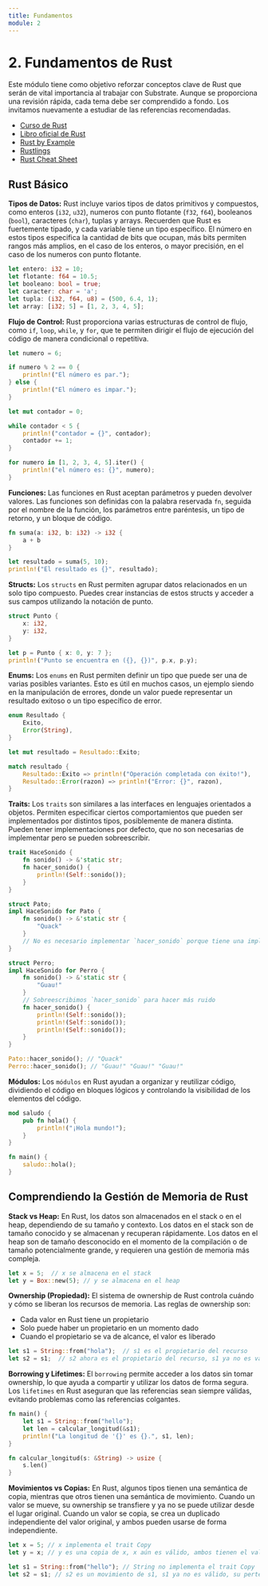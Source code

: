 ```yaml
---
title: Fundamentos
module: 2
---
```


# 2. Fundamentos de Rust

Este módulo tiene como objetivo reforzar conceptos clave de Rust que serán de vital importancia al trabajar con Substrate.
Aunque se proporciona una revisión rápida, cada tema debe ser comprendido a fondo.
Los invitamos nuevamente a estudiar de las referencias recomendadas.
- [Curso de Rust](https://polkadothub.io/rust/0-presentaci%C3%B3n/0-presentation)
- [Libro oficial de Rust](https://doc.rust-lang.org/book/)
- [Rust by Example](https://doc.rust-lang.org/rust-by-example/)
- [Rustlings](https://github.com/rust-lang/rustlings)
- [Rust Cheat Sheet](https://cheats.rs/)

## Rust Básico

**Tipos de Datos:** Rust incluye varios tipos de datos primitivos y compuestos, como enteros (`i32`, `u32`), numeros con punto flotante (`f32`, `f64`), booleanos (`bool`), caracteres (`char`), tuplas y arrays.
Recuerden que Rust es fuertemente tipado, y cada variable tiene un tipo específico.
El número en estos tipos especifica la cantidad de bits que ocupan, más bits permiten rangos más amplios, en el caso de los enteros, o mayor precisión, en el caso de los numeros con punto flotante.

```rust
let entero: i32 = 10;
let flotante: f64 = 10.5;
let booleano: bool = true;
let caracter: char = 'a';
let tupla: (i32, f64, u8) = (500, 6.4, 1);
let array: [i32; 5] = [1, 2, 3, 4, 5];
```

**Flujo de Control:** Rust proporciona varias estructuras de control de flujo, como `if`, `loop`, `while`, y `for`, que te permiten dirigir el flujo de ejecución del código de manera condicional o repetitiva.

```rust
let numero = 6;

if numero % 2 == 0 {
    println!("El número es par.");
} else {
    println!("El número es impar.");
}

let mut contador = 0;

while contador < 5 {
    println!("contador = {}", contador);
    contador += 1;
}

for numero in [1, 2, 3, 4, 5].iter() {
    println!("el número es: {}", numero);
}
```

**Funciones:** Las funciones en Rust aceptan parámetros y pueden devolver valores. Las funciones son definidas con la palabra reservada `fn`, seguida por el nombre de la función, los parámetros entre paréntesis, un tipo de retorno, y un bloque de código.

```rust
fn suma(a: i32, b: i32) -> i32 {
    a + b
}

let resultado = suma(5, 10);
println!("El resultado es {}", resultado);
```

**Structs:** Los `structs` en Rust permiten agrupar datos relacionados en un solo tipo compuesto. Puedes crear instancias de estos structs y acceder a sus campos utilizando la notación de punto.

```rust
struct Punto {
    x: i32,
    y: i32,
}

let p = Punto { x: 0, y: 7 };
println!("Punto se encuentra en ({}, {})", p.x, p.y);
```

**Enums:** Los `enums` en Rust permiten definir un tipo que puede ser una de varias posibles variantes.
Esto es útil en muchos casos, un ejemplo siendo en la manipulación de errores, donde un valor puede representar un resultado exitoso o un tipo específico de error.

```rust
enum Resultado {
    Exito,
    Error(String),
}

let mut resultado = Resultado::Exito;

match resultado {
    Resultado::Exito => println!("Operación completada con éxito!"),
    Resultado::Error(razon) => println!("Error: {}", razon),
}
```

**Traits:** Los `traits` son similares a las interfaces en lenguajes orientados a objetos.
Permiten especificar ciertos comportamientos que pueden ser implementados por distintos tipos, posiblemente de manera distinta.
Pueden tener implementaciones por defecto, que no son necesarias de implementar pero se pueden sobreescribir.

```rust
trait HaceSonido {
    fn sonido() -> &'static str;
    fn hacer_sonido() {
        println!(Self::sonido());
    }
}

struct Pato;
impl HaceSonido for Pato {
    fn sonido() -> &'static str {
        "Quack"
    }
    // No es necesario implementar `hacer_sonido` porque tiene una implementación por defecto
}

struct Perro;
impl HaceSonido for Perro {
    fn sonido() -> &'static str {
        "Guau!"
    }
    // Sobreescribimos `hacer_sonido` para hacer más ruido
    fn hacer_sonido() {
        println!(Self::sonido());
        println!(Self::sonido());
        println!(Self::sonido());
    }
}

Pato::hacer_sonido(); // "Quack"
Perro::hacer_sonido(); // "Guau!" "Guau!" "Guau!"
```

**Módulos:** Los `módulos` en Rust ayudan a organizar y reutilizar código, dividiendo el código en bloques lógicos y controlando la visibilidad de los elementos del código.

```rust
mod saludo {
    pub fn hola() {
        println!("¡Hola mundo!");
    }
}

fn main() {
    saludo::hola();
}
```

## Comprendiendo la Gestión de Memoria de Rust

**Stack vs Heap:** En Rust, los datos son almacenados en el stack o en el heap, dependiendo de su tamaño y contexto. Los datos en el stack son de tamaño conocido y se almacenan y recuperan rápidamente. Los datos en el heap son de tamaño desconocido en el momento de la compilación o de tamaño potencialmente grande, y requieren una gestión de memoria más compleja.

```rust
let x = 5;  // x se almacena en el stack
let y = Box::new(5); // y se almacena en el heap
```

**Ownership (Propiedad):** El sistema de ownership de Rust controla cuándo y cómo se liberan los recursos de memoria.
Las reglas de ownership son:
- Cada valor en Rust tiene un propietario
- Solo puede haber un propietario en un momento dado
- Cuando el propietario se va de alcance, el valor es liberado

```rust
let s1 = String::from("hola");  // s1 es el propietario del recurso
let s2 = s1;  // s2 ahora es el propietario del recurso, s1 ya no es válido
```

**Borrowing y Lifetimes:** El `borrowing` permite acceder a los datos sin tomar ownership, lo que ayuda a compartir y utilizar los datos de forma segura.
Los `lifetimes` en Rust aseguran que las referencias sean siempre válidas, evitando problemas como las referencias colgantes.

```rust
fn main() {
    let s1 = String::from("hello");
    let len = calcular_longitud(&s1);
    println!("La longitud de '{}' es {}.", s1, len);
}

fn calcular_longitud(s: &String) -> usize {
    s.len()
}
```

**Movimientos vs Copias:** En Rust, algunos tipos tienen una semántica de copia, mientras que otros tienen una semántica de movimiento.
Cuando un valor se mueve, su ownership se transfiere y ya no se puede utilizar desde el lugar original.
Cuando un valor se copia, se crea un duplicado independiente del valor original, y ambos pueden usarse de forma independiente.

```rust
let x = 5; // x implementa el trait Copy
let y = x; // y es una copia de x, x aún es válido, ambos tienen el valor `5`

let s1 = String::from("hello"); // String no implementa el trait Copy
let s2 = s1; // s2 es un movimiento de s1, s1 ya no es válido, su pertenencia se movió a s2
```
